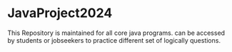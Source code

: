# JavaProject2024
This Repository is maintained for all core java programs. can be accessed by students or jobseekers to practice different set of logically questions.
